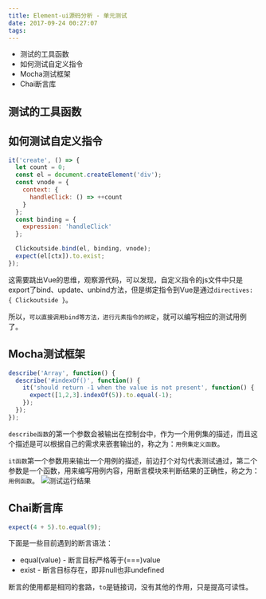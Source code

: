 ```yaml
---
title: Element-ui源码分析 - 单元测试
date: 2017-09-24 00:27:07
tags:
---
```

+ 测试的工具函数
+ 如何测试自定义指令  
+ Mocha测试框架  
+ Chai断言库  
  
<!-- more -->

## 测试的工具函数

## 如何测试自定义指令
```javascript
it('create', () => {
  let count = 0;
  const el = document.createElement('div');
  const vnode = {
    context: {
      handleClick: () => ++count
    }
  };
  const binding = {
    expression: 'handleClick'
  };

  Clickoutside.bind(el, binding, vnode);
  expect(el[ctx]).to.exist;
});
```
这需要跳出Vue的思维，观察源代码，可以发现，自定义指令的js文件中只是export了bind、update、unbind方法，但是绑定指令到Vue是通过<code>directives: { Clickoutside }</code>。  

所以，<code>可以直接调用bind等方法，进行元素指令的绑定</code>，就可以编写相应的测试用例了。

## Mocha测试框架
```javascript
describe('Array', function() {
  describe('#indexOf()', function() {
    it('should return -1 when the value is not present', function() {
      expect([1,2,3].indexOf(5)).to.equal(-1);
    });
  });
});
```
<code>describe函数</code>的第一个参数会被输出在控制台中，作为一个用例集的描述，而且这个描述是可以根据自己的需求来嵌套输出的，称之为：<code>用例集定义函数</code>。

<code>it函数</code>第一个参数用来输出一个用例的描述，前边打个对勾代表测试通过，第二个参数是一个函数，用来编写用例内容，用断言模块来判断结果的正确性，称之为：<code>用例函数</code>。
![测试运行结果](/blog/img/17.9.27.png)

## Chai断言库
```javascript
expect(4 + 5).to.equal(9);
```
下面是一些目前遇到的断言语法：
+ equal(value) - 断言目标严格等于(===)value 
+ exist - 断言目标存在，即非null也非undefined  

断言的使用都是相同的套路，<code>to</code>是链接词，没有其他的作用，只是提高可读性。